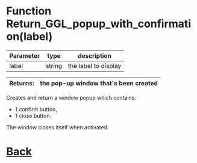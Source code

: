 # Function Return_GGL_popup_with_confirmation(label)


| Parameter   |  type   |              description                   |
|--           |       --|--                                          |
|   label      | string  | the label to display                      |

| Returns:  | the pop-up window that's been created |
|--         |                                     --|

Creates and return a window popup which contains: 
- 1 confirm button,
- 1 close button.
																	
The window closes itself when activated.

# [Back](https://github.com/Ced30/GML-GUI-Library-GGL-Documentation/blob/main/API/Factory%20Functions.md)
